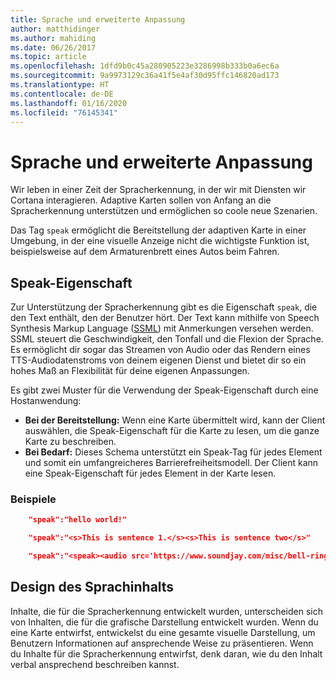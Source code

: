 ```yaml
---
title: Sprache und erweiterte Anpassung
author: matthidinger
ms.author: mahiding
ms.date: 06/26/2017
ms.topic: article
ms.openlocfilehash: 1dfd9b0c45a280905223e3286998b333b0a6ec6a
ms.sourcegitcommit: 9a9973129c36a41f5e4af30d95ffc146820ad173
ms.translationtype: HT
ms.contentlocale: de-DE
ms.lasthandoff: 01/16/2020
ms.locfileid: "76145341"
---
```

# <a name="speech-and-advanced-customization"></a>Sprache und erweiterte Anpassung
Wir leben in einer Zeit der Spracherkennung, in der wir mit Diensten wir Cortana interagieren.  Adaptive Karten sollen von Anfang an die Spracherkennung unterstützen und ermöglichen so coole neue Szenarien.

Das Tag `speak` ermöglicht die Bereitstellung der adaptiven Karte in einer Umgebung, in der eine visuelle Anzeige nicht die wichtigste Funktion ist, beispielsweise auf dem Armaturenbrett eines Autos beim Fahren. 

## <a name="speak-property"></a>Speak-Eigenschaft
Zur Unterstützung der Spracherkennung gibt es die Eigenschaft `speak`, die den Text enthält, den der Benutzer hört. Der Text kann mithilfe von Speech Synthesis Markup Language ([SSML](https://msdn.microsoft.com/library/office/hh361578)) mit Anmerkungen versehen werden. SSML steuert die Geschwindigkeit, den Tonfall und die Flexion der Sprache.  Es ermöglicht dir sogar das Streamen von Audio oder das Rendern eines TTS-Audiodatenstroms von deinem eigenen Dienst und bietet dir so ein hohes Maß an Flexibilität für deine eigenen Anpassungen.

Es gibt zwei Muster für die Verwendung der Speak-Eigenschaft durch eine Hostanwendung:

* **Bei der Bereitstellung:** Wenn eine Karte übermittelt wird, kann der Client auswählen, die Speak-Eigenschaft für die Karte zu lesen, um die ganze Karte zu beschreiben.
* **Bei Bedarf:** Dieses Schema unterstützt ein Speak-Tag für jedes Element und somit ein umfangreicheres Barrierefreiheitsmodell. Der Client kann eine Speak-Eigenschaft für jedes Element in der Karte lesen.

### <a name="examples"></a>Beispiele

```json
    "speak":"hello world!"

    "speak":"<s>This is sentence 1.</s><s>This is sentence two</s>"

    "speak":"<speak><audio src='https://www.soundjay.com/misc/bell-ringing-04.mp3'/><s>Time to wake up!</s></speak>"
```

## <a name="speech-content-design"></a>Design des Sprachinhalts

Inhalte, die für die Spracherkennung entwickelt wurden, unterscheiden sich von Inhalten, die für die grafische Darstellung entwickelt wurden. Wenn du eine Karte entwirfst, entwickelst du eine gesamte visuelle Darstellung, um Benutzern Informationen auf ansprechende Weise zu präsentieren. Wenn du Inhalte für die Spracherkennung entwirfst, denk daran, wie du den Inhalt verbal ansprechend beschreiben kannst.  
